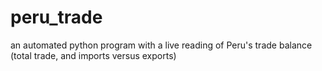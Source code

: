 # peru_trade
an automated python program with a live reading of Peru's trade balance (total trade, and imports versus exports)
